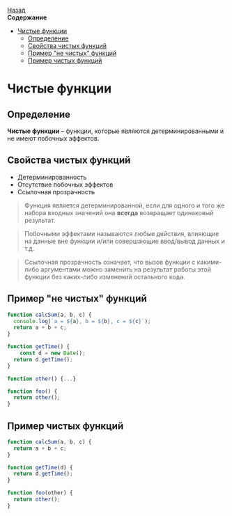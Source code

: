 <!-- START doctoc generated TOC please keep comment here to allow auto update -->
<!-- DON'T EDIT THIS SECTION, INSTEAD RE-RUN doctoc TO UPDATE -->
[Назад](README.md)<br />**Содержание**

- [Чистые функции](#%D1%87%D0%B8%D1%81%D1%82%D1%8B%D0%B5-%D1%84%D1%83%D0%BD%D0%BA%D1%86%D0%B8%D0%B8)
  - [Определение](#%D0%BE%D0%BF%D1%80%D0%B5%D0%B4%D0%B5%D0%BB%D0%B5%D0%BD%D0%B8%D0%B5)
  - [Свойства чистых функций](#%D1%81%D0%B2%D0%BE%D0%B9%D1%81%D1%82%D0%B2%D0%B0-%D1%87%D0%B8%D1%81%D1%82%D1%8B%D1%85-%D1%84%D1%83%D0%BD%D0%BA%D1%86%D0%B8%D0%B9)
  - [Пример "не чистых" функций](#%D0%BF%D1%80%D0%B8%D0%BC%D0%B5%D1%80-%D0%BD%D0%B5-%D1%87%D0%B8%D1%81%D1%82%D1%8B%D1%85-%D1%84%D1%83%D0%BD%D0%BA%D1%86%D0%B8%D0%B9)
  - [Пример чистых функций](#%D0%BF%D1%80%D0%B8%D0%BC%D0%B5%D1%80-%D1%87%D0%B8%D1%81%D1%82%D1%8B%D1%85-%D1%84%D1%83%D0%BD%D0%BA%D1%86%D0%B8%D0%B9)

<!-- END doctoc generated TOC please keep comment here to allow auto update -->

# Чистые функции

## Определение

**Чистые функции** – функции, которые являются детерминированными и не имеют побочных эффектов. 

## Свойства чистых функций

* Детерминированность
* Отсутствие побочных эффектов
* Ссылочная прозрачность

> Функция является детерминированной, если для одного и того же набора входных значений она **всегда** возвращает одинаковый результат.

> Побочными эффектами называются любые действия, влияющие на данные вне функции и/или совершающие ввод/вывод данных и т.д.

> Ссылочная прозрачность означает, что вызов функции с какими-либо аргументами можно заменить на результат работы этой функции без каких-либо изменений остального кода.

## Пример "не чистых" функций

```javascript
function calcSum(a, b, c) {
  console.log(`a = ${a}, b = ${b}, c = ${c}`);
  return a + b + c;
}
```

```javascript
function getTime() {
	const d = new Date();
  return d.getTime();
}
```

```javascript
function other() {...}

function foo() {
  return other();
}
```

## Пример чистых функций

```javascript
function calcSum(a, b, c) {
  return a + b + c;
}
```

```javascript
function getTime(d) {
  return d.getTime();
}
```

```javascript
function foo(other) {
  return other();
}
```

